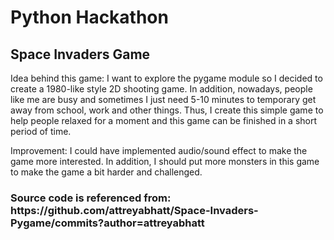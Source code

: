 <h1>Python Hackathon</h1>
<h2>Space Invaders Game</h2>
<p>Idea behind this game: I want to explore the pygame module so I decided to create a 1980-like style 2D shooting game. In addition, nowadays, people like me are busy and sometimes I just need 5-10 minutes to temporary get away from school, work and other things. Thus, I create this simple game to help people relaxed for a moment and this game can be finished in a short period of time.</p>
<p>Improvement: I could have implemented audio/sound effect to make the game more interested. In addition, I should put more monsters in this game to make the game a bit harder and challenged.</p>






<h3>Source code is referenced from: https://github.com/attreyabhatt/Space-Invaders-Pygame/commits?author=attreyabhatt</h3>
